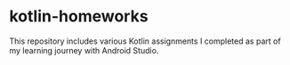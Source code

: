 # kotlin-homeworks
This repository includes various Kotlin assignments I completed as part of my learning journey with Android Studio.
